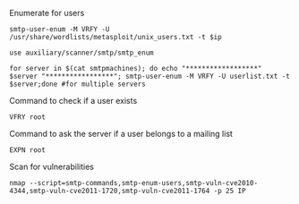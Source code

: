 Enumerate for users
```
smtp-user-enum -M VRFY -U /usr/share/wordlists/metasploit/unix_users.txt -t $ip
```
```
use auxiliary/scanner/smtp/smtp_enum
```
```
for server in $(cat smtpmachines); do echo "******************" $server "*****************"; smtp-user-enum -M VRFY -U userlist.txt -t $server;done #for multiple servers
```
Command to check if a user exists
```
VFRY root
```
Command to ask the server if a user belongs to a mailing list
```
EXPN root
```
Scan for vulnerabilities
```
nmap --script=smtp-commands,smtp-enum-users,smtp-vuln-cve2010-4344,smtp-vuln-cve2011-1720,smtp-vuln-cve2011-1764 -p 25 IP
```
